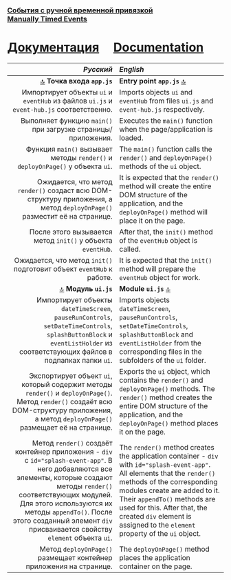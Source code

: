 ### [События с ручной временной привязкой](https://github.com/UniBreakfast/manually-timed-events) &nbsp; &nbsp; [Manually&nbsp;Timed&nbsp;Events](https://github.com/UniBreakfast/manually-timed-events)

<div id="header"></div>

# [Документация](https://github.com/UniBreakfast/manually-timed-events/tree/main/docs) &nbsp; &nbsp; [Documentation](http://unibreakfast.github.io/manually-timed-events/tree/main/docs)

| *Русский* | *English* |
|-:|:-|
| [🔝](#user-content-header) **Точка входа `app.js`** | **Entry point `app.js`** [🔝](#user-content-header) |
| Импортирует объекты `ui` и `eventHub` из файлов `ui.js` и `event-hub.js` соответственно. | Imports objects `ui` and `eventHub` from files `ui.js` and `event-hub.js` respectively. |
| Выполняет функцию `main()` при загрузке страницы/приложения. | Executes the `main()` function when the page/application is loaded. |
| Функция `main()` вызывает методы `render()` и `deployOnPage()` у объекта `ui`. | The `main()` function calls the `render()` and `deployOnPage()` methods of the `ui` object. |
| Ожидается, что метод `render()` создаст всю DOM-структуру приложения, а метод `deployOnPage()` разместит её на странице. | It is expected that the `render()` method will create the entire DOM structure of the application, and the `deployOnPage()` method will place it on the page. |
| После этого вызывается метод `init()` у объекта `eventHub`. | After that, the `init()` method of the `eventHub` object is called. |
| Ожидается, что метод `init()` подготовит объект `eventHub` к работе. | It is expected that the `init()` method will prepare the `eventHub` object for work. |
| [🔝](#user-content-header) **Модуль `ui.js`** | **Module `ui.js`** [🔝](#user-content-header) |
| Импортирует объекты `dateTimeScreen`, `pauseRunControls`, `setDateTimeControls`, `splashButtonBlock` и `eventListHolder` из соответствующих файлов в подпапках папки `ui`. | Imports objects `dateTimeScreen`, `pauseRunControls`, `setDateTimeControls`, `splashButtonBlock` and `eventListHolder` from the corresponding files in the subfolders of the `ui` folder. |
| Экспортирует объект `ui`, который содержит методы `render()` и `deployOnPage()`. Метод `render()` создаёт всю DOM-структуру приложения, а метод `deployOnPage()` размещает её на странице. | Exports the `ui` object, which contains the `render()` and `deployOnPage()` methods. The `render()` method creates the entire DOM structure of the application, and the `deployOnPage()` method places it on the page. |
| Метод `render()` создаёт контейнер приложения - `div` с `id="splash-event-app"`. В него добавляются все элементы, которые создают методы `render()` соответствующих модулей. Для этого используются их методы `appendTo()`. После этого созданный элемент `div` присваивается свойству `element` объекта `ui`. | The `render()` method creates the application container - `div` with `id="splash-event-app"`. All elements that the `render()` methods of the corresponding modules create are added to it. Their `appendTo()` methods are used for this. After that, the created `div` element is assigned to the `element` property of the `ui` object. |
| Метод `deployOnPage()` размещает контейнер приложения на странице. | The `deployOnPage()` method places the application container on the page. |
